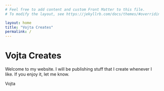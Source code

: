 ```yaml
---
# Feel free to add content and custom Front Matter to this file.
# To modify the layout, see https://jekyllrb.com/docs/themes/#overriding-theme-defaults

layout: home
title: "Vojta Creates"
permalink: /
---
```


# Vojta Creates

Welcome to my website. I will be publishing stuff that I create whenever I like. If you enjoy it, let me know. 

Vojta


